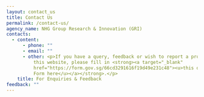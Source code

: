 ```yaml
---
layout: contact_us
title: Contact Us
permalink: /contact-us/
agency_name: NHG Group Research & Innovation (GRI)
contacts:
  - content:
      - phone: ""
      - email: ""
      - other: <p>If you have a query, feedback or wish to report a problem related to
          this website, please fill in <strong><a target="_blank"
          href="https://form.gov.sg/66cd3291616f19d49e231c48"><u>this online
          Form here</u></a></strong>.</p>
    title: For Enquiries & Feedback
feedback: ""
---
```


